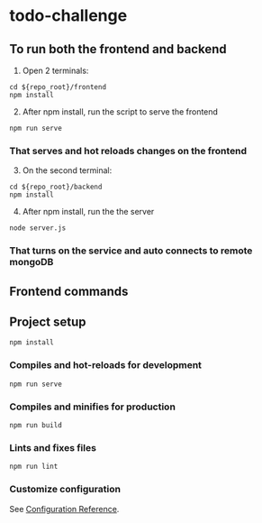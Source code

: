 # todo-challenge

## To run both the frontend and backend

1. Open 2 terminals:

```
cd ${repo_root}/frontend 
npm install
```

2. After npm install, run the script to serve the frontend

```
npm run serve
```

### That serves and hot reloads changes on the frontend

3. On the second terminal:

```
cd ${repo_root}/backend 
npm install
```

4. After npm install, run the the server

```
node server.js
```

### That turns on the service and auto connects to remote mongoDB



## Frontend commands

## Project setup
```
npm install
```

### Compiles and hot-reloads for development
```
npm run serve
```

### Compiles and minifies for production
```
npm run build
```

### Lints and fixes files
```
npm run lint
```

### Customize configuration
See [Configuration Reference](https://cli.vuejs.org/config/).
